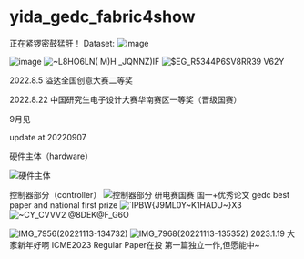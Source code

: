 # yida_gedc_fabric4show
正在紧锣密鼓猛肝！
Dataset:
![image](https://user-images.githubusercontent.com/78396957/229042444-56c55d17-1981-480d-a3e6-95f39aaf88cc.png)


![image](https://user-images.githubusercontent.com/78396957/176179097-6b61ca01-088d-4d97-8225-37fea45d9505.png)
![~L8HO6LN( M)H _JQNNZ)IF](https://user-images.githubusercontent.com/78396957/176169318-9b41af8d-dfa8-4cee-bf38-31dd39c89b11.png)
![$EG_R5344P6SV8RR39 V62Y](https://user-images.githubusercontent.com/78396957/191298900-73830b25-f365-4718-add1-6fd76f5cda9e.png)

2022.8.5 溢达全国创意大赛二等奖

2022.8.22 中国研究生电子设计大赛华南赛区一等奖（晋级国赛）

9月见

update at 20220907

硬件主体（hardware）

![硬件主体](https://user-images.githubusercontent.com/78396957/188826773-341d3c1b-36b7-4727-8e3a-357a49e78b79.JPG)

控制器部分（controller）
![控制器部分](https://user-images.githubusercontent.com/78396957/188826869-9eea6280-6a93-4c6f-877d-523085d9ea2d.JPG)
研电赛国赛 国一+优秀论文 gedc best paper and national first prize
![`IPBW{J9ML0Y~K1HADU~}X3](https://user-images.githubusercontent.com/78396957/192313508-43614442-9610-46ce-a73b-079547a8818a.png)
![~CY_$CVVV2 @8DEK@F_G6$O](https://user-images.githubusercontent.com/78396957/192313525-726e3eef-ce65-4ab9-a6a4-e026c0ccbbb7.png)

![IMG_7956(20221113-134732)](https://user-images.githubusercontent.com/78396957/202099158-3d7dafff-fbef-4b47-8765-ab863de10b3f.JPG)
![IMG_7968(20221113-135352)](https://user-images.githubusercontent.com/78396957/202099171-4896d1e9-8b21-4faa-8212-5e5d269a63f3.JPG)
2023.1.19  大家新年好啊 
ICME2023 Regular Paper在投 第一篇独立一作,但愿能中~
